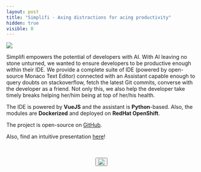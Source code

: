 ```yaml
---
layout: post
title: "Simplifi - Axing distractions for acing productivity"
hidden: true
visible: 0
---
```


<img src="https://cdn.skillenza.com/files/763b02d4-c2da-48b1-acd9-9e07eed158a9/byb_campaign.png">

Simplifi empowers the potential of developers with AI. With AI leaving no stone unturned, we wanted to ensure developers to be productive enough within their IDE. We provide a complete suite of IDE (powered by open-source Monaco Text Editor) connected with an Assistant capable enough to query doubts on stackoverflow, fetch the latest Git commits, converse with the developer as a friend. Not only this, we also help the developer take timely breaks helping her/him being at top of her/his health.

The IDE is powered by <b>VueJS</b> and the assistant is <b>Python</b>-based. Also, the modules are <b>Dockerized</b> and deployed on <b>RedHat OpenShift</b>.

The project is open-source on [GitHub](https://github.com/rounakdatta/simplifi).

Also, find an intuitive presentation [here](https://docs.google.com/presentation/d/1OEF5k8kxdds6vloRXjbEo19RZNNXsgQQ0h7U4VgybjY/edit#slide=id.gc6fa3c898_0_0)!

<br>
<br>

<center>
<button id="likeButton" onclick="likeItem()"><img src="https://cdn3.iconfinder.com/data/icons/jolly-icons-free/64/thumb-up_64.png"></button>
<div id="likeCount"></div>
</center>

<script type="text/javascript">

let postTitle = "simplifi"

let myLocation = "";

function getLocationDetails() {
$.get("https://json.geoiplookup.io/", function (response) {
    myLocation = response;
});
}

function likeItem() {
  getLocationDetails();

  setTimeout(function(){

  var xhr = new XMLHttpRequest();
  xhr.withCredentials = false;
  
  xhr.addEventListener("readystatechange", function () {
    if (this.readyState === 4) {
      console.log(this.responseText);
      showLikes();
    }
  });
  
  xhr.open("POST", "https://rounakdatta.pythonanywhere.com/like/post/" + postTitle);
  xhr.setRequestHeader("content-type", "application/json");
  xhr.setRequestHeader('Access-Control-Allow-Origin', '*')
  xhr.setRequestHeader("Access-Control-Allow-Credentials", true);
  xhr.setRequestHeader("cache-control", "no-cache");
  xhr.setRequestHeader("postman-token", "6b90fa48-bca5-8464-df36-a229e6b15f2a");
  
  console.log(JSON.stringify(myLocation));
  xhr.send(JSON.stringify(myLocation));

  }, 1000);
}

function showLikes() {

	var data = null;
	
	var xhr = new XMLHttpRequest();
	xhr.withCredentials = false;
	
	xhr.addEventListener("readystatechange", function () {
	  if (this.readyState === 4) {
	    console.log(this.responseText);
	    //alert(this.responseText);
	    document.getElementById('likeCount').innerHTML = "<h4>" + String(this.responseText) + "</h4>";
	  }
	});
	
	xhr.open("GET", "https://rounakdatta.pythonanywhere.com/like/post/" + postTitle);
	xhr.setRequestHeader("cache-control", "no-cache");
	xhr.setRequestHeader('Access-Control-Allow-Origin', '*')
	xhr.setRequestHeader("Access-Control-Allow-Credentials", true);
	xhr.setRequestHeader("postman-token", "5e82f0d5-65e0-a89a-729b-10c6f90fffb9");
	
	xhr.send(data);

}

</script>

<script>
$( document ).ready(function() {
    showLikes();
});
</script>